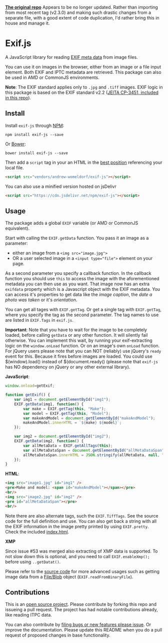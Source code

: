 **[The original repo](https://github.com/exif-js/exif-js)** Appears to be no
longer updated. Rather than importing from most recent tag (v2.3.0) and making
such drastic changes from a separate file, with a good extent of code
duplication, I'd rather bring this in house and manage it.

# Exif.js

A JavaScript library for reading [EXIF meta
data](https://en.wikipedia.org/wiki/Exchangeable_image_file_format) from image
files.

You can use it on images in the browser, either from an image or a file input
element. Both EXIF and IPTC metadata are retrieved.  This package can also be
used in AMD or CommonJS environments.

**Note**: The EXIF standard applies only to `.jpg` and `.tiff` images. EXIF
logic in this package is based on the EXIF standard v2.2 ([JEITA CP-3451,
included in this repo](/spec/Exif2-2.pdf)).

## Install

Install `exif-js` through [NPM](https://www.npmjs.com/#getting-started):

    npm install exif-js --save    

Or [Bower](http://bower.io/):

    bower install exif-js --save

Then add a `script` tag in your an HTML in the [best
position](http://stackoverflow.com/questions/436411/where-is-the-best-place-to-put-script-tags-in-html-markup)
referencing your local file.

```html
<script src="vendors/andrew-womeldorf/exif-js"></script>
```

You can also use a minified version hosted on jsDelivr

```html
<script src="https://cdn.jsdelivr.net/npm/exif-js"></script>
```

## Usage
The package adds a global `EXIF` variable (or AMD or CommonJS equivalent).

Start with calling the `EXIF.getData` function. You pass it an image as a parameter:

- either an image from a `<img src="image.jpg">`
- OR a user selected image in a `<input type="file">` element on your page.

As a second parameter you specify a callback function. In the callback function
you should use `this` to access the image with the aforementioned metadata you
can then use as you want.  That image now has an extra `exifdata` property which
is a Javascript object with the EXIF metadata. You can access it's properties to
get data like the *image caption*, the *date a photo was taken* or it's
*orientation*.

You can get all tages with `EXIF.getTag`. Or get a single tag with
`EXIF.getTag`, where you specify the tag as the second parameter.  The tag names
to use are listed in `EXIF.Tags` in `exif.js`.

**Important**: Note that you have to wait for the image to be completely loaded,
before calling `getData` or any other function. It will silently fail otherwise.
You can implement this wait, by running your exif-extracting logic on the
`window.onLoad` function. Or on an image's own `onLoad` function.  For jQuery
users please note that you can NOT (reliably) use jQuery's `ready` event for
this. Because it fires before images are loaded.  You could use $(window).load()
instead of $(document.ready() (please note that `exif-js` has NO dependency on
jQuery or any other external library). 
 
**JavaScript**:

```javascript
window.onload=getExif;

function getExif() {
    var img1 = document.getElementById("img1");
    EXIF.getData(img1, function() {
        var make = EXIF.getTag(this, "Make");
        var model = EXIF.getTag(this, "Model");
        var makeAndModel = document.getElementById("makeAndModel");
        makeAndModel.innerHTML = `${make} ${model}`;
    });

    var img2 = document.getElementById("img2");
    EXIF.getData(img2, function() {
        var allMetaData = EXIF.getAllTags(this);
        var allMetaDataSpan = document.getElementById("allMetaDataSpan");
        allMetaDataSpan.innerHTML = JSON.stringify(allMetaData, null, "\t");
    });
}
```

**HTML**:

```html
<img src="image1.jpg" id="img1" />
<pre>Make and model: <span id="makeAndModel"></span></pre>
<br/>
<img src="image2.jpg" id="img2" />
<pre id="allMetaDataSpan"></pre>
<br/>
```

Note there are also alternate tags, such the `EXIF.TiffTags`. See the source
code for the full definition and use.  You can also get back a string with all
the EXIF information in the image pretty printed by using `EXIF.pretty`.  Check
the included
[index.html](https://github.com/andrew-womeldorf/exif-js/blob/master/index.html).

**XMP**

Since issue #53 was merged also extracting of XMP data is supported. To not slow
down this is optional, and you need to call `EXIF.enableXmp();` before using
`..getDatat()`.

Please refer to the [source code](exif.js) for more advanced usages such as
getting image data from a
[File/Blob](https://developer.mozilla.org/en/docs/Web/API/Blob) object
(`EXIF.readFromBinaryFile`).

## Contributions
This is an [open source project](LICENSE.md). Please contribute by forking this
repo and issueing a pull request. The project has had notable contributions
already, like reading ITPC data.

You can also contribute by [filing bugs or new features please
issue](https://github.com/andrew-womeldorf/exif-js/issues).  Or improve the
documentation. Please update this README when you do a pull request of proposed
changes in base functionality.

